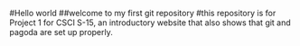 #Hello world
##welcome to my first git repository
#this repository is for Project 1 for CSCI S-15, an introductory website that also shows that git and pagoda are set up properly. 